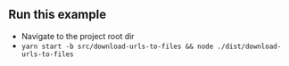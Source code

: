 ## Run this example

* Navigate to the project root dir
* `yarn start -b src/download-urls-to-files && node ./dist/download-urls-to-files`

